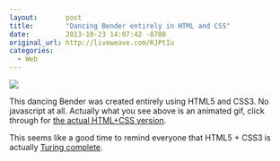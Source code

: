 ```yaml
---
layout:       post
title:        "Dancing Bender entirely in HTML and CSS"
date:         2013-10-23 14:07:42 -0700
original_url: http://liveweave.com/RJPtIu
categories:
  - Web
---
```


  ![](/attachments/d0a43a00e69925bc21d2e9e8c111c31f/image.png)  

 This dancing Bender was created entirely using HTML5 and CSS3. No javascript at all. Actually what you see above is an animated gif, click through for  [the actual HTML+CSS version](http://liveweave.com/RJPtIu). 

 This seems like a good time to remind everyone that HTML5 + CSS3 is actually  [Turing complete](http://beza1e1.tuxen.de/articles/accidentally_turing_complete.html). 
